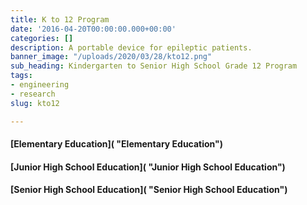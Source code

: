 ```yaml
---
title: K to 12 Program
date: '2016-04-20T00:00:00.000+00:00'
categories: []
description: A portable device for epileptic patients.
banner_image: "/uploads/2020/03/28/kto12.png"
sub_heading: Kindergarten to Senior High School Grade 12 Program
tags:
- engineering
- research
slug: kto12

---
```

#### [Elementary Education]( "Elementary Education")

#### [Junior High School Education]( "Junior High School Education")

#### [Senior High School Education]( "Senior High School Education")